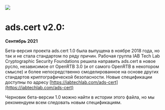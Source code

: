 ![](https://drive.google.com/uc?id=1MStOYYaZDqrvuOwlmecX0iayL0Jt_eAN)

# ads.cert v2.0:



**Сентябрь 2021**

Бета-версия проекта ads.cert 1.0 была выпущена в ноябре 2018 года, но так и не стала стандартом по ряду причин.
Рабочая группа IAB Tech Lab Cryptographic Security Foundations решила направить ads.cert в новое русло, независимое от OpenRTB 3.0 (и от самого OpenRTB в некотором смысле) и более непосредственно смоделированное на основе других стандартов криптографической безопасности. Новые спецификации доступны по адресу [https://iabtechlab.com/ads-cert](https://iabtechlab.com/ads-cert)

Черновик бета-версии 1.0 можно найти в истории этого файла, но мы рекомендуем всем следовать новым спецификациям.


